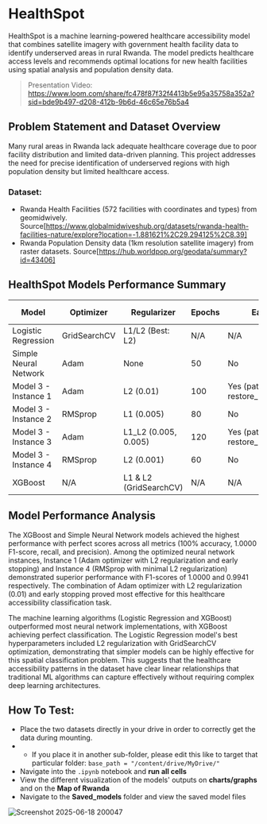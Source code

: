 # HealthSpot

HealthSpot is a machine learning-powered healthcare accessibility model that combines satellite imagery with government health facility data to identify underserved areas in rural Rwanda. The model predicts healthcare access levels and recommends optimal locations for new health facilities using spatial analysis and population density data.

> Presentation Video: https://www.loom.com/share/fc478f87f32f4413b5e95a35758a352a?sid=bde9b497-d208-412b-9b6d-46c65e76b5a4

## Problem Statement and Dataset Overview

Many rural areas in Rwanda lack adequate healthcare coverage due to poor facility distribution and limited data-driven planning. This project addresses the need for precise identification of underserved regions with high population density but limited healthcare access.

### Dataset:

- Rwanda Health Facilities (572 facilities with coordinates and types) from geomidwively. Source[https://www.globalmidwiveshub.org/datasets/rwanda-health-facilities-nature/explore?location=-1.881621%2C29.294125%2C8.39]
- Rwanda Population Density data (1km resolution satellite imagery) from raster datasets. Source[https://hub.worldpop.org/geodata/summary?id=43406]

## HealthSpot Models Performance Summary

| Model                  | Optimizer   | Regularizer                | Epochs | Early Stopping                               | Layers | Learning Rate | Accuracy | F1 Score | Recall | Precision |
|------------------------|-------------|----------------------------|--------|----------------------------------------------|--------|---------------|----------|----------|--------|-----------|
| Logistic Regression    | GridSearchCV| L1/L2 (Best: L2)           | N/A    | N/A                                          | N/A    | N/A           | 99.52%   | 0.9941   | 1.0000 | 0.9882    |
| Simple Neural Network  | Adam        | None                       | 50     | No                                           | 4      | 0.001         | 100.00%  | 1.0000   | 1.0000 | 1.0000    |
| Model 3 - Instance 1   | Adam        | L2 (0.01)                  | 100    | Yes (patience=10, restore_best_weights=True) | 3      | 0.001         | 96.30%   | 1.0000   | 1.0000 | 1.0000    |
| Model 3 - Instance 2   | RMSprop     | L1 (0.005)                 | 80     | No                                           | 3      | 0.01          | 96.14%   | 0.9756   | 0.9524 | 1.0000    |
| Model 3 - Instance 3   | Adam        | L1_L2 (0.005, 0.005)       | 120    | Yes (patience=10, restore_best_weights=True) | 3      | 0.0005        | 93.40%   | 0.9820   | 0.9762 | 0.9880    |
| Model 3 - Instance 4   | RMSprop     | L2 (0.001)                 | 60     | No                                           | 3      | 0.005         | 99.03%   | 0.9941   | 1.0000 | 0.9882    |
| XGBoost                | N/A         | L1 & L2 (GridSearchCV)     | N/A    | N/A                                          | N/A    | 0.1 (best)    | 100.00%  | 1.0000   | 1.0000 | 1.0000    |

## Model Performance Analysis

The XGBoost and Simple Neural Network models achieved the highest performance with perfect scores across all metrics (100% accuracy, 1.0000 F1-score, recall, and precision). Among the optimized neural network instances, Instance 1 (Adam optimizer with L2 regularization and early stopping) and Instance 4 (RMSprop with minimal L2 regularization) demonstrated superior performance with F1-scores of 1.0000 and 0.9941 respectively. The combination of Adam optimizer with L2 regularization (0.01) and early stopping proved most effective for this healthcare accessibility classification task.

The machine learning algorithms (Logistic Regression and XGBoost) outperformed most neural network implementations, with XGBoost achieving perfect classification. The Logistic Regression model's best hyperparameters included L2 regularization with GridSearchCV optimization, demonstrating that simpler models can be highly effective for this spatial classification problem. This suggests that the healthcare accessibility patterns in the dataset have clear linear relationships that traditional ML algorithms can capture effectively without requiring complex deep learning architectures.

## How To Test:

- Place the two datasets directly in your drive in order to correctly get the data during mounting.
- - If you place it in another sub-folder, please edit this like to target that particular folder: `base_path = "/content/drive/MyDrive/"`
- Navigate into the `.ipynb` notebook and **run all cells**
- View the different visualization of the models' outputs on **charts/graphs** and on the **Map of Rwanda**
- Navigate to the **Saved_models** folder and view the saved model files

![Screenshot 2025-06-18 200047](https://github.com/user-attachments/assets/aa04ba6c-fa9b-49d4-9447-bdc55fb64128)


